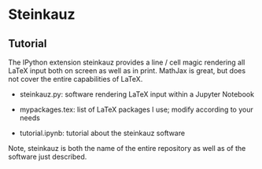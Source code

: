 # Steinkauz

## Tutorial

The IPython extension steinkauz provides a line / cell magic rendering all LaTeX input both on screen as well as in print. MathJax is great, but does not cover the entire capabilities of LaTeX.

- steinkauz.py: software rendering LaTeX input within a Jupyter Notebook

- mypackages.tex: list of LaTeX packages I use; modify according to your needs

- tutorial.ipynb: tutorial about the steinkauz software

Note, steinkauz is both the name of the entire repository as well as of the software just described.